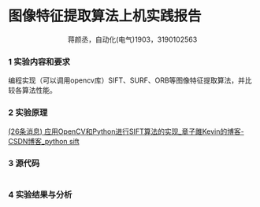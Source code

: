 

# 图像特征提取算法上机实践报告

<center>蒋颜丞，自动化(电气)1903，3190102563  </center>

### 1 实验内容和要求

​		编程实现（可以调用opencv库）SIFT、SURF、ORB等图像特征提取算法，并比较各算法性能。

### 2 实验原理

[(26条消息) 应用OpenCV和Python进行SIFT算法的实现_章子雎Kevin的博客-CSDN博客_python sift](https://blog.csdn.net/zhangziju/article/details/79754652)



### 3 源代码

```python

```





### 4 实验结果与分析


